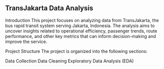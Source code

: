## TransJakarta Data Analysis

Introduction
This project focuses on analyzing data from TransJakarta, the bus rapid transit system serving Jakarta, Indonesia. The analysis aims to uncover insights related to operational efficiency, passenger trends, route performance, and other key metrics that can inform decision-making and improve the service.

Project Structure
The project is organized into the following sections:

Data Collection
Data Cleaning
Exploratory Data Analysis (EDA)
